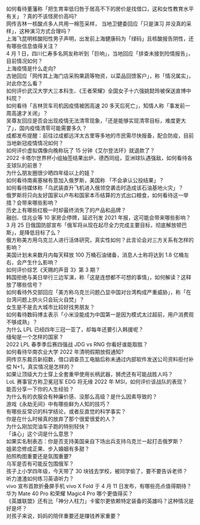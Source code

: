 如何看待董藩称「把生育率低归咎于居高不下的房价是找借口，这和女性教育水平有关」？真的不该怪房价高吗?  
网传吉林一核酸点多人共用一棉签采样， 当地卫健委回应「只是演习 并没真的采样」，这种演习方式合理吗？  
上海飞昆明核酸阳性男子声明，出发前上海健康码为「绿码」且核酸报告阴性，还有哪些信息值得关注？  
4 月 1 日，四川仁寿多名网友称听到「巨响」，当地回应「排查未接到险情报告」，目前情况如何？  
上海疫情是什么走向?  
古驰回应「网传其上海门店采购果蔬等物资，以菜品回馈客户」，称「情况属实」，对此你怎么看？  
如何评价武汉大学大三本科生、《王者荣耀》全国女子十六强姚懿玲被保送直博中科院？  
如何看待「吉林货车司机因疫情被困高速 20 多天后死亡」，知情人称「事发前一周高速才关闭」？  
吴尊友回应是否会出现疫情无法清零现象，「还是能够实现清零目标，难度更大了」，国内疫情清零可能需要多久？  
成都发布提醒：前往过成都远洋太古里等多地的市民需尽快报备，配合防疫，目前当地新冠疫情情况如何？  
如何评价虚拟偶像向晚称玩了 15 分钟《艾尔登法环》就退款了？  
2022 卡塔尔世界杯小组抽签结果出炉，德西同组，亚洲球队遇强敌，如何看待各支球队的前景？  
为什么朋友圈很少晒四年级以上的娃？  
如何看待南奥塞梯有意加入俄罗斯，美国称 「不会承认公投结果」？  
如何看待媒体称「乌武装直升飞机进入俄领空袭击时造成该石油基地火灾」？  
俄罗斯将只向友好国家以卢布和国家本币结算的方式出口粮食，如何看待这一举措？会带来哪些影响？  
历史上有哪些红极一时却最终消失了的产品和品牌？  
融创、佳兆业等 10 家房企停牌，延迟刊发 2021 年报，这可能会带来哪些影响？  
3 月 25 日俄国防部宣布「俄军将从现在起尽全力完成主要目标，彻底解放顿巴斯」，是降低目标了么？  
俄方称美方用乌克兰人进行活体研究，真实性如何？此言论会对三方关系有怎样的影响？  
美国计划未来数月内每天释放 100 万桶石油储备，消息人士称将达到 1.8 亿桶左右，会产生什么影响？  
如何评价综艺《天赐的声音 3》第 3 期？  
韩国拒绝与美日举行三边军演，称「这是连想都不可想的事情」，如何解读？这释放了哪些信号？  
如何看待外交部回应「美方称乌克兰问题凸显中国对台湾构成严重威胁」，称「在台湾问题上拱火只会玩火自焚」？  
女生是不是去大城市比较好找男朋友？  
如何看待数码博主表示「小米没能成为中国第一是因为模式太过超前，用户消费观不够成熟」？  
为什么 LPL 已经四年三冠一亚了，却每年还要引入韩援呢？  
缅甸是一个怎样的国家 ?  
2022 LPL 春季季后赛四强战 JDG vs RNG 你看好谁能取胜？  
如何看待华南农业大学 2022 年清明假期放假通知?  
网传京东裁员新招数，借口调查员工电脑后称未通过内部软件发送公司资料拒付补偿 N+1，真实情况是怎样的？  
如果让顶级大力士穿上全套重甲使用长柄武器，狮虎还有可能战胜人吗？  
LoL 赛事官方称卫冕冠军 EDG 将无缘 2022 年 MSI，如何评价该战队的表现？  
能否分享一下你的人生经验？  
为什么有的衣服会有种廉价感、没那么高级？是什么因素导致的？  
游戏《永劫无间》中有哪些鲜为人知的技巧？  
有哪些反常识的科学结论，或者反直觉的科学事实？  
你是在什么时候真的放弃了那个很爱很爱的人？  
为什么刚加完油车子跑的特别轻快？  
「诛心」这个词是什么意思？  
如果实名制表态：你是否支持美国亲自下场出兵支持乌克兰一起打击俄罗斯？  
姐弟恋修成正果、步入婚姻有多甜？  
拍照构图重要还是氛围重要?  
乌军是否有可能反包围俄军？  
孩子上小学四年级，今天带了 30 块钱去学校，被同学偷了，要不要告诉老师？  
听力渣渣如何练习英语听力？  
vivo 宣布首款折叠屏手机 vivo X Fold 于 4 月 11 日发布，有哪些亮点值得期待？  
华为 Mate 40 Pro 和荣耀 Magic4 Pro 哪个更值得买？  
《英雄联盟》还有比「神分人柱力」卡蜜尔更依赖特定装备的英雄吗？这种情况是好是坏？  
对孩子来说，妈妈的陪伴重要还是赚钱养家重要？  
